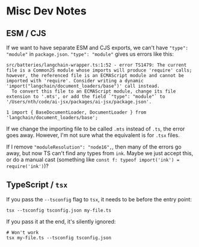 # Misc Dev Notes

## ESM / CJS
If we want to have separate ESM and CJS exports, we can't have `"type": "module"` in `package.json`. `"type": "module"` gives us errors like this:

```
src/batteries/langchain-wrapper.ts:1:52 - error TS1479: The current file is a CommonJS module whose imports will produce 'require' calls; however, the referenced file is an ECMAScript module and cannot be imported with 'require'. Consider writing a dynamic 'import("langchain/document_loaders/base")' call instead.
  To convert this file to an ECMAScript module, change its file extension to '.mts', or add the field `"type": "module"` to '/Users/nth/code/ai-jsx/packages/ai-jsx/package.json'.

1 import { BaseDocumentLoader, DocumentLoader } from 'langchain/document_loaders/base';
```

If we change the importing file to be called `.mts` instead of `.ts`, the error goes away. However, I'm not sure what the equivalent is for `.tsx` files.

If I remove `"moduleResolution": "node16",`, then many of the errors go away, but now TS can't find any types from `ink`. Maybe we just accept this, or do a manual cast (something like `const f: typeof import('ink') = require('ink')`)?

## TypeScript / `tsx`

If you pass the `--tsconfig` flag to `tsx`, it needs to be before the entry point:

```
tsx --tsconfig tsconfig.json my-file.ts
```

If you pass it at the end, it's silently ignored:

```
# Won't work
tsx my-file.ts --tsconfig tsconfig.json
```
